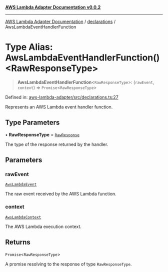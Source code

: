[**AWS Lambda Adapter Documentation v0.0.2**](../../README.md)

***

[AWS Lambda Adapter Documentation](../../modules.md) / [declarations](../README.md) / AwsLambdaEventHandlerFunction

# Type Alias: AwsLambdaEventHandlerFunction()\<RawResponseType\>

> **AwsLambdaEventHandlerFunction**\<`RawResponseType`\>: (`rawEvent`, `context`) => `Promise`\<`RawResponseType`\>

Defined in: [aws-lambda-adapter/src/declarations.ts:27](https://github.com/stonemjs/aws-lambda-adapter/blob/40d2096417dfa656208c25f0f4a9d23bf5291928/src/declarations.ts#L27)

Represents an AWS Lambda event handler function.

## Type Parameters

• **RawResponseType** = [`RawResponse`](RawResponse.md)

The type of the response returned by the handler.

## Parameters

### rawEvent

[`AwsLambdaEvent`](AwsLambdaEvent.md)

The raw event received by the AWS Lambda function.

### context

[`AwsLambdaContext`](AwsLambdaContext.md)

The AWS Lambda execution context.

## Returns

`Promise`\<`RawResponseType`\>

A promise resolving to the response of type `RawResponseType`.
